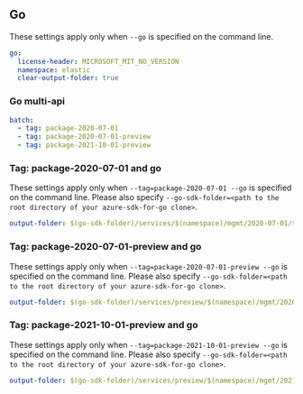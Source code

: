 ## Go

These settings apply only when `--go` is specified on the command line.

```yaml $(go)
go:
  license-header: MICROSOFT_MIT_NO_VERSION
  namespace: elastic
  clear-output-folder: true
```

### Go multi-api

``` yaml $(go) && $(multiapi)
batch:
  - tag: package-2020-07-01
  - tag: package-2020-07-01-preview
  - tag: package-2021-10-01-preview
```

### Tag: package-2020-07-01 and go

These settings apply only when `--tag=package-2020-07-01 --go` is specified on the command line.
Please also specify `--go-sdk-folder=<path to the root directory of your azure-sdk-for-go clone>`.

```yaml $(tag) == 'package-2020-07-01' && $(go)
output-folder: $(go-sdk-folder)/services/$(namespace)/mgmt/2020-07-01/$(namespace)
```

### Tag: package-2020-07-01-preview and go

These settings apply only when `--tag=package-2020-07-01-preview --go` is specified on the command line.
Please also specify `--go-sdk-folder=<path to the root directory of your azure-sdk-for-go clone>`.

```yaml $(tag) == 'package-2020-07-01-preview' && $(go)
output-folder: $(go-sdk-folder)/services/preview/$(namespace)/mgmt/2020-07-01-preview/$(namespace)
```

### Tag: package-2021-10-01-preview and go

These settings apply only when `--tag=package-2021-10-01-preview --go` is specified on the command line.
Please also specify `--go-sdk-folder=<path to the root directory of your azure-sdk-for-go clone>`.

```yaml $(tag) == 'package-2021-10-01-preview' && $(go)
output-folder: $(go-sdk-folder)/services/preview/$(namespace)/mgmt/2021-10-01-preview/$(namespace)
```
